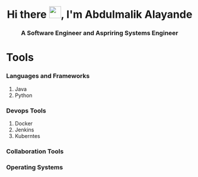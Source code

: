 <h1 align="center">Hi there <img width="32px" height="32px" src="https://raw.githubusercontent.com/MartinHeinz/MartinHeinz/master/wave.gif"/>, I'm Abdulmalik Alayande </h1>
<h3 align="center">A Software Engineer and Aspriring Systems Engineer</h3>
<div>
  <h1>Tools</h1>
  <div>
    <h3>Languages and Frameworks</h3>
    <ol>
      <li>Java</li>
      <li>Python</li>
    </ol>
  </div>
  <div>
    <h3>Devops Tools</h3>
    <ol> 
      <li>Docker</li>
      <li>Jenkins</li>
      <li>Kuberntes</li>
    </ol>
  </div>
  <div>
    
  </div>
  <h3>Collaboration Tools</h3>
  <h3>Operating Systems</h3>
</div>

<!--
**AbdulmalikAlayande/AbdulmalikAlayande** is a ✨ _special_ ✨ repository because its `README.md` (this file) appears on your GitHub profile.

Here are some ideas to get you started:

- 🔭 I’m currently working on ...
- 🌱 I’m currently learning ...
- 👯 I’m looking to collaborate on ...
- 🤔 I’m looking for help with ...
- 💬 Ask me about ...
- 📫 How to reach me: ...
- 😄 Pronouns: ...
- ⚡ Fun fact: ...
-->
